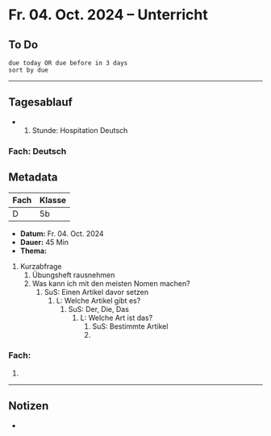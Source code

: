 # Fr. 04. Oct. 2024 – Unterricht

## To Do
```tasks
due today OR due before in 3 days
sort by due
```

--- 
## Tagesablauf 

- 1. Stunde: Hospitation Deutsch
### Fach: Deutsch

## Metadata

| Fach | Klasse |
| ---- | ------ |
| D    | 5b     |

- **Datum:** Fr. 04. Oct. 2024
- **Dauer:** 45 Min
- **Thema:** 

1. Kurzabfrage
	1. Übungsheft rausnehmen 
	2. Was kann ich mit den meisten Nomen machen? 
		1. SuS: Einen Artikel davor setzen 
			1. L: Welche Artikel gibt es? 
				1. SuS: Der, Die, Das
					1. L: Welche Art ist das?
						1. SuS: Bestimmte Artikel 
						2. 

### Fach: 

1. 
--- 

## Notizen

- 
